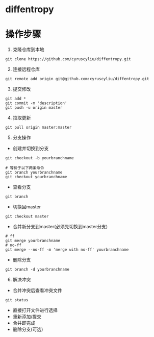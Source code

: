 # diffentropy

# 操作步骤
1. 克隆仓库到本地
```
git clone https://github.com/cyruscyliu/diffentropy.git
```
2. 连接远程仓库
```
git remote add origin git@github.com:cyruscyliu/diffentropy.git
```
3. 提交修改
```
git add *
git commit -m 'description'
git push -u origin master
```
4. 拉取更新
```
git pull origin master:master
```
5. 分支操作
+ 创建并切换到分支
```
git checkout -b yourbranchname

# 等价于以下两条命令
git branch yourbranchname
git checkout yourbranchname
```
+ 查看分支
```
git branch
```
+ 切换回master
```
git checkout master
```
+ 合并新分支到master(必须先切换到master分支)
```
# ff
git merge yourbranchname
# no-ff
git merge --no-ff -m 'merge with no-ff' yourbranchname
```
+ 删除分支
```
git branch -d yourbranchname
```
6. 解决冲突
+ 合并冲突后查看冲突文件
```
git status
```
+ 直接打开文件进行选择
+ 重新添加/提交
+ 合并即完成
+ 删除分支(可选)





